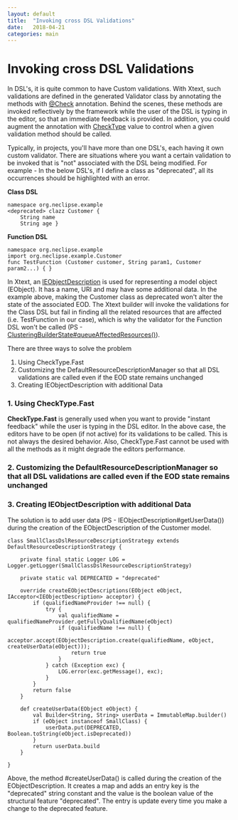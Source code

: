```yaml
---
layout: default
title:  "Invoking cross DSL Validations"
date:   2018-04-21
categories: main
---
```


# Invoking cross DSL Validations

In DSL's, it is quite common to have Custom validations. With Xtext, such validations are defined in the generated Validator class by annotating the methods with [@Check](http://download.eclipse.org/modeling/tmf/xtext/javadoc/2.9/org/eclipse/xtext/validation/Check.html) annotation. Behind the scenes, these methods are invoked reflectively by the framework while the user of the DSL is typing in the editor, so that an immediate feedback is provided. In addition, you could augment the annotation with [CheckType](http://download.eclipse.org/modeling/tmf/xtext/javadoc/2.9/org/eclipse/xtext/validation/CheckType.html) value to control when a given validation method should be called.

Typically, in projects, you'll have more than one DSL's, each having it own custom validator. There are situations where you want a certain validation to be invoked that is "not" associated with the DSL being modified. For example - In the below DSL's, if I define a class as "deprecated", all its occurrences should be highlighted with an error. 

**Class DSL**
```
namespace org.neclipse.example
<deprecated> clazz Customer {  
    String name 
    String age }  
```

**Function DSL**
```
namespace org.neclipse.example
import org.neclipse.example.Customer
func TestFunction (Customer customer, String param1, Customer param2...) { } 
```

In Xtext, an [IEObjectDescription](http://download.eclipse.org/modeling/tmf/xtext/javadoc/2.9/org/eclipse/xtext/resource/IEObjectDescription.html) is used for representing a model object (EObject). It has a name, URI and may have some additional data. In the example above, making the Customer class as deprecated won't alter the state of the associated EOD. The Xtext builder will invoke the validations for the Class DSL but fail in finding all the related resources that are affected (i.e. TestFunction in our case), which is why the validator for the Function DSL won't be called (PS - [ClusteringBuilderState#queueAffectedResources()](https://github.com/eclipse/xtext-eclipse/blob/master/org.eclipse.xtext.builder/src/org/eclipse/xtext/builder/clustering/ClusteringBuilderState.java)). 

There are three ways to solve the problem

1. Using CheckType.Fast
2. Customizing the DefaultResourceDescriptionManager so that all DSL validations are called even if the EOD state remains unchanged
3. Creating IEObjectDescription with additional Data

### 1. Using CheckType.Fast

**CheckType.Fast** is generally used when you want to provide "instant feedback" while the user is typing in the DSL editor. 
In the above case, the editors have to be open (if not active) for its validations to be called. This is not always the desired behavior. Also, CheckType.Fast cannot be used with all the methods as it might degrade the editors performance.  

### 2. Customizing the DefaultResourceDescriptionManager so that all DSL validations are called even if the EOD state remains unchanged

### 3. Creating IEObjectDescription with additional Data



The solution is to add user data (PS - IEObjectDescription#getUserData()) during the creation of the EObjectDescription of the Customer model. 

```
class SmallClassDslResourceDescriptionStrategy extends DefaultResourceDescriptionStrategy {

	private final static Logger LOG = Logger.getLogger(SmallClassDslResourceDescriptionStrategy)

	private static val DEPRECATED = "deprecated"

	override createEObjectDescriptions(EObject eObject, IAcceptor<IEObjectDescription> acceptor) {
		if (qualifiedNameProvider !== null) {
			try {
				val qualifiedName = qualifiedNameProvider.getFullyQualifiedName(eObject)
				if (qualifiedName !== null) {
					acceptor.accept(EObjectDescription.create(qualifiedName, eObject, createUserData(eObject)));
					return true
				}
			} catch (Exception exc) {
				LOG.error(exc.getMessage(), exc);
			}
		}
		return false
	}

	def createUserData(EObject eObject) {
		val Builder<String, String> userData = ImmutableMap.builder()
		if (eObject instanceof SmallClass) {
			userData.put(DEPRECATED, Boolean.toString(eObject.isDeprecated))
		}
		return userData.build
	}

}
```

Above, the method #createUserData() is called during the creation of the EObjectDescription. It creates a map and adds an entry key is the "deprecated" string constant and the value is the boolean value of the structural feature "deprecated". The entry is update every time you make a change to the deprecated feature.
